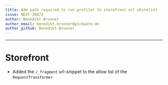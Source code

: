 ```yaml
---
title: Add path required to run profiler to storefront url whitelist
issue: NEXT-36872
author: Benedikt Brunner
author_email: benedikt.brunner@pickware.de
author_github: Benedikt-Brunner
---
```

___
# Storefront
*  Added the `/_fragment` url-snippet to the allow list of the `RequestTransformer`
